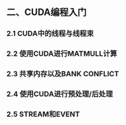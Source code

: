 ## 二、CUDA编程入门

### 2.1 CUDA中的线程与线程束



### 2.2 使用CUDA进行MATMULL计算



### 2.3 共享内存以及BANK CONFLICT



### 2.4 使用CUDA进行预处理/后处理



### 2.5 STREAM和EVENT
